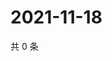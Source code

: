 # 2021-11-18

共 0 条

<!-- BEGIN WEIBO -->
<!-- 最后更新时间 Thu Nov 18 2021 16:00:43 GMT+0800 (China Standard Time) -->

<!-- END WEIBO -->
